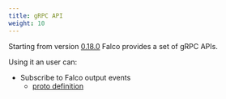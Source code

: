 ```yaml
---
title: gRPC API
weight: 10
---
```


Starting from version [0.18.0](https://github.com/falcosecurity/falco/releases/tag/0.18.0) Falco provides a set of gRPC APIs.

Using it an user can:

- Subscribe to Falco output events
    - [proto definition](./outputs)
